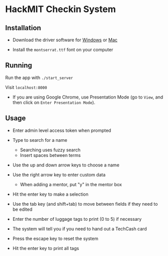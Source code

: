 # HackMIT Checkin System

## Installation

* Download the driver software for [Windows][dymo-win] or [Mac][dymo-mac]

* Install the `montserrat.ttf` font on your computer

## Running

Run the app with `./start_server`

Visit `localhost:8000`

* If you are using Google Chrome, use Presentation Mode (go to `View`, and then
  click on `Enter Presentation Mode`).

## Usage

* Enter admin level access token when prompted

* Type to search for a name
    * Searching uses fuzzy search
    * Insert spaces between terms

* Use the up and down arrow keys to choose a name

* Use the right arrow key to enter custom data
    * When adding a mentor, put "y" in the mentor box

* Hit the enter key to make a selection

* Use the tab key (and shift+tab) to move between fields if they need to be edited

* Enter the number of luggage tags to print (0 to 5) if necessary

* The system will tell you if you need to hand out a TechCash card

* Press the escape key to reset the system

* Hit the enter key to print all tags

[dymo-win]: http://download.dymo.com/dymo/Software/Win/DLS8Setup.8.5.1.exe
[dymo-mac]: http://download.dymo.com/dymo/Software/Mac/DLS8Setup.8.5.2.dmg
